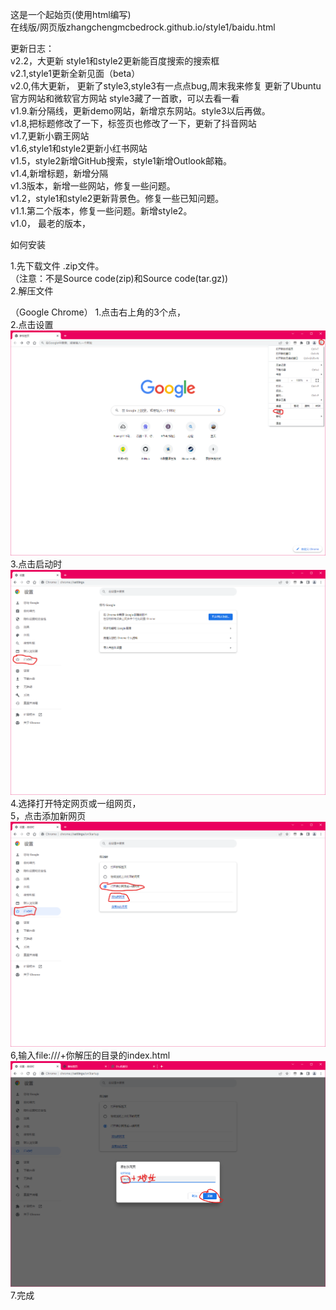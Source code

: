 这是一个起始页(使用html编写)  
在线版/网页版zhangchengmcbedrock.github.io/style1/baidu.html       

更新日志：  
v2.2，大更新 style1和style2更新能百度搜索的搜索框     
v2.1,style1更新全新见面（beta）   
v2.0,伟大更新，
更新了style3,style3有一点点bug,周末我来修复
更新了Ubuntu官方网站和微软官方网站
style3藏了一首歌，可以去看一看       
v1.9.新分隔线，更新demo网站，新增京东网站。style3以后再做。     
v1.8,把标题修改了一下，标签页也修改了一下，更新了抖音网站      
v1.7,更新小霸王网站    
v1.6,style1和style2更新小红书网站   
v1.5，style2新增GitHub搜索，style1新增Outlook邮箱。   
v1.4,新增标题，新增分隔    
v1.3版本，新增一些网站，修复一些问题。      
v1.2，style1和style2更新背景色。修复一些已知问题。     
v1.1.第二个版本，修复一些问题。新增style2。    
v1.0， 最老的版本，     

 如何安装  
 
 1.先下载文件 .zip文件。  
 （注意：不是Source code(zip)和Source code(tar.gz))  
 2.解压文件  
 
 （Google Chrome）
 1.点击右上角的3个点，  
 2.点击设置  
 ![](https://raw.githubusercontent.com/zhangchengmcbedrock/zhangchengmcbedrock/main/res/Screenshot%202023-02-03%20220257.png)  
 3.点击启动时  
 ![](https://raw.githubusercontent.com/zhangchengmcbedrock/zhangchengmcbedrock/main/res/Screenshot%202023-02-03%20220357.png)
 4.选择打开特定网页或一组网页，  
 5，点击添加新网页  
 ![](https://raw.githubusercontent.com/zhangchengmcbedrock/zhangchengmcbedrock/main/res/Screenshot%202023-02-03%20220431.png)  
 6,输入file:///+你解压的目录的index.html  
 ![](https://raw.githubusercontent.com/zhangchengmcbedrock/zhangchengmcbedrock/main/res/Screenshot%202023-02-03%20220636.png)
 7.完成  
 
 
